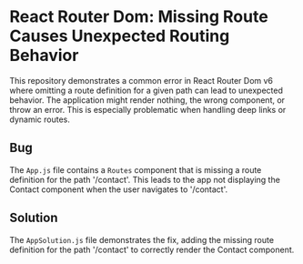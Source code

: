 # React Router Dom: Missing Route Causes Unexpected Routing Behavior

This repository demonstrates a common error in React Router Dom v6 where omitting a route definition for a given path can lead to unexpected behavior.  The application might render nothing, the wrong component, or throw an error. This is especially problematic when handling deep links or dynamic routes.

## Bug
The `App.js` file contains a `Routes` component that is missing a route definition for the path '/contact'. This leads to the app not displaying the Contact component when the user navigates to '/contact'.

## Solution
The `AppSolution.js` file demonstrates the fix, adding the missing route definition for the path '/contact' to correctly render the Contact component.
